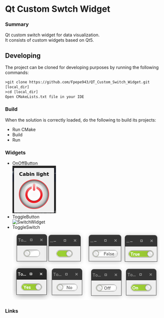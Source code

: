 Qt Custom Swtch Widget
======================
### Summary
Qt custom switch widget for data visualization.  
It consists of custom widgets based on Qt5. 
## Developing
The project can be cloned for developing purposes by running the following commands:
```shell
>git clone https://github.com/Fpepe943/QT_Custom_Switch_Widget.git [local_dir]
>cd [local_dir]
Open CMakeLists.txt file in your IDE
```
### Build

When the solution is correctly loaded, do the following to build its projects:
- Run CMake
- Build
- Run

### Widgets
- OnOffButton  
![Button](/ReadMeImages/OnOffButton.png)  
- ToggleButton  
![SwitchWidget](/ReadMeImages/ToggleButton.png)  
- ToggleSwitch  
![ToggleSwitch](/ReadMeImages/ToggleSwitch.png)  

### Links

